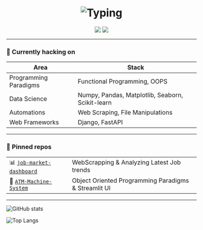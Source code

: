 <!-- GitHub Overview README -->
<h1 align="center">
  <img src="https://readme-typing-svg.herokuapp.com?font=Fira+Code&size=28&duration=3000&pause=800&color=2664F5&center=true&vCenter=true&width=520&lines=Hi,+I'm+Khuzaima+Ahmed;Python+Developer;Learning+Cutting+edge+Technologies;GenAI+%7C+Agentic+AI" alt="Typing" />
</h1>

<p align="center">
  <a href="https://linkedin.com/in/Khuzaima-AI-2112"><img src="https://img.shields.io/badge/-LinkedIn-0077B5?style=flat-square&logo=linkedin&logoColor=white"/></a>
  <a href="khuzaimai.design@gmail.com"><img src="https://img.shields.io/badge/-Email-D14836?style=flat-square&logo=gmail&logoColor=white"/></a>
</p>

---

### 🚀 Currently hacking on
| Area | Stack |
|------|-------|
| Programming Paradigms |  Functional Programming, OOPS  |
| Data Science |  Numpy, Pandas, Matplotlib, Seaborn, Scikit-learn  |
| Automations |  Web Scraping, File Manipulations  |
| Web Frameworks |  Django, FastAPI  |

---

### 📌 Pinned repos
| | |
|-|-|
| 📊 [`job-market-dashboard`](https://github.com/Khuzaima-AI-2112/job-market-dashboard) | WebScrapping & Analyzing Latest Job trends |
| 🤖 [`ATM-Machine-System`](https://github.com/Khuzaima-AI-2112/ATM_Machine_System) | Object Oriented Programming Paradigms & Streamlit UI |

---

![GitHub stats](https://github-readme-stats.vercel.app/api?username=Khuzaima-AI-2112&theme=radical&show_icons=true&hide_border=true&count_private=true)

![Top Langs](https://github-readme-stats.vercel.app/api/top-langs/?username=Khuzaima-AI-2112&layout=compact&theme=radical&hide_border=true)
